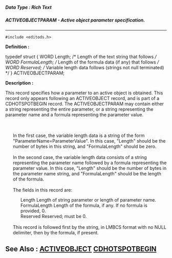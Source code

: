 ##### Data Type : Rich Text
##### ACTIVEOBJECTPARAM - Active object parameter specification.
---
```
#include <editods.h>
```

**Definition :**

typedef struct {
   WORD Length;        /* Length of the text string that follows */
   WORD FormulaLength; /* Length of the formula data (if any) that
                          follows */
   WORD Reserved;
/* Variable length data follows (strings not null terminated) */
} ACTIVEOBJECTPARAM;

**Description :**

This record specifies how a parameter to an active object is obtained.  This record only appears following an ACTIVEOBJECT record, and is part of a CDHOTSPOTBEGIN record.  The ACTIVEOBJECTPARAM may contain either a string representing the entire parameter, or a string representing the parameter name and a formula representing the parameter value.
<ul><br>
<br>
In the first case, the variable length data is a string of the form &quot;ParameterName=ParameterValue&quot;.  In this case, &quot;Length&quot; should be the number of bytes in this string, and &quot;FormulaLength&quot; should be zero.<br>
<br>
In the second case, the variable length data consists of a string representing the parameter name followed by a formula representing the parameter value.  In this case, &quot;Length&quot; should be the number of bytes in the parameter name string, and &quot;FormulaLength&quot; should be the length of the formula.<br>
<br>
The fields in this record are:<br>

<ul>Length		Length of string parameter or length of parameter name.<br>
FormulaLength	Length of the formula, if any.  If no formula is provided, 0.<br>
Reserved	Reserved;  must be 0.</ul>
<br>
This record is followed first by the string, in LMBCS format with no NULL delimiter, then by the formula, if present.</ul>



**See Also :**
[ACTIVEOBJECT](/domino-c-api-docs/reference/Data/ACTIVEOBJECT)
[CDHOTSPOTBEGIN](/domino-c-api-docs/reference/Data/CDHOTSPOTBEGIN)
---
